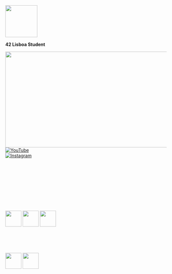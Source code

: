 <!-- 42 Lisboa e Pato da 42 lado a lado -->
<div>
  <img src="https://www.42lisboa.com/wp-content/uploads/2024/08/42-Lisboa_Horizontal.png" width="100"/>
  <p><strong>42 Lisboa Student</strong></p>
</div>

<img src="https://github.com/thayfilmaker/imagens/blob/main/IMG_7615%202.PNG" width="900" height="300" />

<!-- YouTube e Instagram em colunas com o Instagram abaixo -->
<div>
  <a href="https://www.youtube.com/@shapedagirl" target="_blank">
    <img src="https://img.shields.io/badge/YouTube-FF0000?style=flat&logo=youtube" alt="YouTube"/>
  </a>
</div>
<div>
  <a href="https://www.instagram.com/thayfilmaker/" target="_blank">
    <img src="https://img.shields.io/badge/Instagram-E4405F?style=flat&logo=instagram" alt="Instagram"/>
  </a>
</div>

<br><br><br><br><br><br><br><br>

<!-- Logos das Tecnologias alinhados lado a lado -->
<div>
  <img src="https://img.icons8.com/?size=100&id=TpULddJc4gTh&format=png&color=000000" width="50"/>
  <img src="https://upload.wikimedia.org/wikipedia/commons/3/35/Tux.svg" width="50"/>
  <img src="https://upload.wikimedia.org/wikipedia/commons/e/e0/Git-logo.svg" width="50"/> 
</div>

<br><br><br>
<div>
  <img src="https://www.entelco.com.br/blog/wp-content/uploads/2017/08/GPON-Fiberhome-3.jpg"width="50"/> 
  <img src="https://logospng.org/wp-content/uploads/intelbras.png"width="50"/>
  </div>
